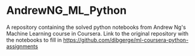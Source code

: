 # AndrewNG_ML_Python
A repository containing the solved python notebooks from Andrew Ng's Machine Learning course in Coursera. Link to the original repository with the notebooks to fill in https://github.com/dibgerge/ml-coursera-python-assignments

